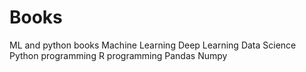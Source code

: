 # Books
ML and python books
Machine Learning
Deep Learning
Data Science
Python programming
R programming
Pandas
Numpy

